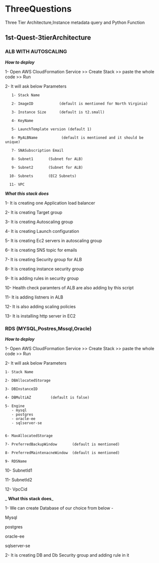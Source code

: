 # ThreeQuestions
Three Tier Architecture,Instance metadata query and Python Function

## **1st-Quest-3tierArchitecture**

### ALB WITH AUTOSCALING

**_How to deploy_** 

  1- Open AWS CloudFormation Service >> Create Stack >> paste the whole code  >> Run

  2- It will ask below Parameters

       1- Stack Name

       2- ImageID            (default is mentioned for North Virginia)

       3- Instance Size      (default is t2.small)

       4- KeyName

       5- LaunchTemplate version (default 1)

       6- MyALBName           (default is mentioned and it should be unique)

       7- SNASubscription Email

       8- Subnet1       (Subnet for ALB)

       9- Subnet2       (Subnet for ALB)

      10- Subnets       (EC2 Subnets)

      11- VPC
      
**_What this stack does_**

   1- It is creating one Application load balancer

   2- It is creating Target group

   3- It is creating Autoscaling group

   4- It is creating Launch configuration

   5- It is creating Ec2 servers in autoscaling group

   6- It is creating SNS topic  for emails

   7- It is creating Security group for ALB

   8- It is creating instance security group

   9- It is adding rules in security group

   10- Health check paramters of ALB  are also adding by this script

   11- It is adding listners in ALB

   12- It is also adding scaling policies

   13- It is installing http server in EC2


 ### RDS (MYSQL,Postres,Mssql,Oracle)

**_How to deploy_**

1- Open AWS CloudFormation Service >> Create Stack >> paste the whole code  >> Run

2- It will ask below Parameters

    1- Stack Name

    2- DBAllocatedStorage           

    3- DBInstanceID     

    4- DBMultiAZ         (default is false)

    5- Engine             
       - mysql
       - postgres
       - oracle-ee
       - sqlserver-se
       

    6- MaxAllocatedStorage

    7- PreferredBackupWindow       (default is mentioned)

    8- PreferredMaintenacneWindow  (default is mentioned)

    9- RDSName

   10- SubnetId1     

   11- SubnetId2

   12- VpcCid

_  **What this stack does**_
 
 1- We can create Database of our choice from below -

   Mysql

   postgres

   oracle-ee

   sqlserver-se

 2- It is creating DB and Db Security group and adding rule in it
